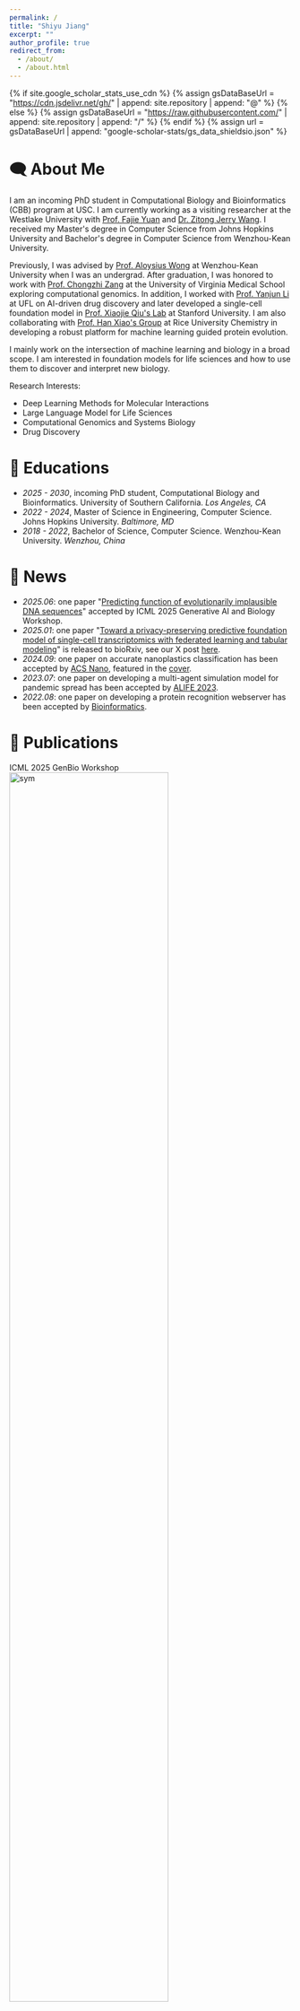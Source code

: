 ```yaml
---
permalink: /
title: "Shiyu Jiang"
excerpt: ""
author_profile: true
redirect_from: 
  - /about/
  - /about.html
---
```


{% if site.google_scholar_stats_use_cdn %}
{% assign gsDataBaseUrl = "https://cdn.jsdelivr.net/gh/" | append: site.repository | append: "@" %}
{% else %}
{% assign gsDataBaseUrl = "https://raw.githubusercontent.com/" | append: site.repository | append: "/" %}
{% endif %}
{% assign url = gsDataBaseUrl | append: "google-scholar-stats/gs_data_shieldsio.json" %}

<span class='anchor' id='about-me'></span>

# 🗨 About Me
I am an incoming PhD student in Computational Biology and Bioinformatics (CBB) program at USC.
I am currently working as a visiting researcher at the Westlake University with 
[Prof. Fajie Yuan](https://en.westlake.edu.cn/faculty/fajie-yuan.html) and 
[Dr. Zitong Jerry Wang](https://cellethology.github.io/).
I received my Master's degree in Computer Science from Johns Hopkins University and 
Bachelor's degree in Computer Science from Wenzhou-Kean University.

Previously, I was advised by [Prof. Aloysius Wong](https://csmt.wku.edu.cn/en/node/1777) at Wenzhou-Kean University 
when I was an undergrad. After graduation, I was honored to work with 
[Prof. Chongzhi Zang](https://zanglab.github.io/index.htm) at the University of Virginia Medical School exploring 
computational genomics. In addition, I worked with [Prof. Yanjun Li](https://yanjun-li.com/index.html) at UFL on 
AI-driven drug discovery and later developed a single-cell foundation model in 
[Prof. Xiaojie Qiu's Lab](https://www.devo-evo.com/) at Stanford University. I am also collaborating with 
[Prof. Han Xiao's Group](https://xiao.rice.edu/) at Rice University Chemistry in developing a robust platform
for machine learning guided protein evolution.

I mainly work on the intersection of machine learning and biology in a broad scope. I am interested in foundation 
models for life sciences and how to use them to discover and interpret new biology. 

Research Interests:
- Deep Learning Methods for Molecular Interactions
- Large Language Model for Life Sciences
- Computational Genomics and Systems Biology
- Drug Discovery

# 📖 Educations
- *2025 - 2030*, incoming PhD student, Computational Biology and Bioinformatics. University of Southern California. *Los Angeles, CA*
- *2022 - 2024*, Master of Science in Engineering, Computer Science. Johns Hopkins University. *Baltimore, MD* 
- *2018 - 2022*, Bachelor of Science, Computer Science. Wenzhou-Kean University. *Wenzhou, China*

# 📰 News

[//]: # (- *2025.12*: Evolla has been accepted by [Nature Communications]&#40;&#41;! Check out our [online server]&#40;http://www.chat-protein.com/&#41;.)
[//]: # (- *2025.12*: ProTrek has been accepted by [Nature Biotechnology]&#40;&#41;! Check out our [online server]&#40;http://search-protrek.com/&#41;.)
[//]: # (- *2025.08*: Excited to begin my PhD journey at USC—looking forward to all the incredible experiences ahead!)
[//]: # (- *2025.08*: SICER 2.0 has been accepted by [Bioinformatics]&#40;&#41;. Check out our updated [tutorial]&#40;https://zanglab.github.io/SICER2/&#41;.)
[//]: # (- *2025.05*: SaProtHub has been accepted by [Nature Methods]&#40;&#41;! Check out our [tutorial]&#40;https://github.com/westlake-repl/SaprotHub?tab=readme-ov-file&#41; and [the OPMC]&#40;https://theopmc.github.io/&#41;.)

[//]: # (- *2025.05*: I left Westlake University where I was fortunate to work on great projects including [SaProtHub]&#40;&#41;, [ProTrek]&#40;&#41;, and [Evolla]&#40;&#41;.)

[//]: # (- *2025.04*: the collaboration work with MSR, SDEML, has been released to bioRxiv.)

[//]: # (- *2025.03*: the python package of SICER 2.0, a ChIP-seq broad peak calling tool, has been updated &#40;check the [Documentation]&#40;https://zanglab.github.io/SICER2/&#41;&#41;.)

- *2025.06*: one paper "[Predicting function of evolutionarily implausible DNA sequences](https://arxiv.org/abs/2506.10271)" accepted by ICML 2025 Generative AI and Biology Workshop.
- *2025.01*: one paper "[Toward a privacy-preserving predictive foundation model of single-cell transcriptomics with federated learning and tabular modeling](https://www.biorxiv.org/content/10.1101/2025.01.06.631427v1)" is released to bioRxiv, see our X post [here](https://x.com/Xiaojie_Qiu/status/1876676759577661895).
- *2024.09*: one paper on accurate nanoplastics classification has been accepted by [ACS Nano](https://pubs.acs.org/doi/abs/10.1021/acsnano.4c08316), featured in the [cover](https://pubs.acs.org/cms/10.1021/ancac3.2024.18.issue-38/asset/ancac3.2024.18.issue-38.xlargecover-4.jpg).
- *2023.07*: one paper on developing a multi-agent simulation model for pandemic spread has been accepted by [ALIFE 2023](https://direct.mit.edu/isal/proceedings/isal2023/35/123/116938).
- *2022.08*: one paper on developing a protein recognition webserver has been accepted by [Bioinformatics](https://academic.oup.com/bioinformatics/article/38/19/4643/6673135).

# 📝 Publications
<div class='paper-box'><div class='paper-box-image'><div><div class="badge">ICML 2025 GenBio Workshop</div><img src='images/nullsettes.png' alt="sym" width="75%"></div></div>
<div class='paper-box-text' markdown="1">

[Predicting function of evolutionarily implausible DNA sequences](https://arxiv.org/abs/2506.10271)
**Shiyu Jiang**, Xuyin Liu, Jerry Zitong Wang. *ICML 2025 Generative AI and Biology Workshop*, 2025.
[GitHub](https://github.com/cellethology/GLM-Nullsette-Benchmark)
</div>
</div>


<div class='paper-box'><div class='paper-box-image'><div><div class="badge">bioRxiv</div><img src='images/qa.png' alt="sym" width="75%"></div></div>
<div class='paper-box-text' markdown="1">

[Decoding the Molecular Language of Proteins with Evola](https://www.biorxiv.org/content/10.1101/2025.01.05.630192v1)
Xibin Zhou †, Chenchen Han †, Yingqi Zhang ‡, Jin Su ‡, Kai Zhuang ‡, **Shiyu Jiang** ‡, Zichen Yuan, Wei Zheng, Fengyuan Dai, Yuyang Zhou, Yuyang Tao, Dan Wu, Fajie Yuan. *bioRxiv*, 2025.
[Online Server](http://www.chat-protein.com/)
</div>
</div>


<div class='paper-box'><div class='paper-box-image'><div><div class="badge">bioRxiv</div><img src='images/tabula.png' alt="sym" width="75%"></div></div>
<div class='paper-box-text' markdown="1">

[Toward a privacy-preserving predictive foundation model of single-cell transcriptomics with federated learning and tabular modeling](https://www.biorxiv.org/content/10.1101/2025.01.06.631427v1)
Jiayuan Ding †, Jianhui Lin †, **Shiyu Jiang** †, Yixin Wang, Ziyang Mao, Zhaoyu Fang, Jiliang Tang, Min Li, Xiaojie Qiu. *bioRxiv*, 2025.
[GitHub](https://github.com/aristoteleo/tabula)
</div>
</div>


<div class='paper-box'><div class='paper-box-image'><div><div class="badge">bioRxiv</div><img src='images/protrek.png' alt="sym" width="75%"></div></div>
<div class='paper-box-text' markdown="1">

[ProTrek: Navigating the Protein Universe through Tri-Modal Contrastive Learning](https://www.biorxiv.org/content/10.1101/2024.05.30.596740v2.abstract)
Jin Su †, Yan He †, Shiyang You †, **Shiyu Jiang** ‡, Xibin Zhou ‡, Xuting Zhang, Yuxuan Wang, Igor Tolstoy, Hongyuan Lu, Xing Chang, Fajie Yuan. *bioRxiv*, 2024, (In Submission).
[Online Server](http://search-protrek.com/)
</div>
</div>


<div class='paper-box'><div class='paper-box-image'><div><div class="badge">bioRxiv</div><img src='images/saprothub.png' alt="sym" width="75%"></div></div>
<div class='paper-box-text' markdown="1">

[SaprotHub: Making Protein Modeling Accessible to All Biologists](https://www.biorxiv.org/content/10.1101/2024.05.24.595648v5.abstract)
Jin Su, Zhikai Li, Chenchen Han, Yuyang Zhou, Yan He, Junjie Shan, Xibin Zhou, Xing Chang, **Shiyu Jiang**, Dacheng Ma, The OPMC, Martin Steinegger, Sergey Ovchinnikov, Fajie Yuan. *bioRxiv*, 2024, (In Submission). 
[GitHub](https://github.com/westlake-repl/SaprotHub?tab=readme-ov-file) | [OPMC](https://theopmc.github.io/)
</div>
</div>


<div class='paper-box'><div class='paper-box-image'><div><div class="badge">ACS Nano</div><img src='images/acsnano.png' alt="sym" width="75%"></div></div>
<div class='paper-box-text' markdown="1">

[Integrating Metal–Phenolic Networks-Mediated Separation and Machine Learning-Aided Surface-Enhanced Raman Spectroscopy for Accurate Nanoplastics Quantification and Classification](https://pubs.acs.org/doi/abs/10.1021/acsnano.4c08316)
Haoxin Ye, **Shiyu Jiang**, Yan Yan, Bin Zhao, Edward R Grant, David D Kitts, Rickey Y Yada, Anubhav Pratap-Singh, Alberto Baldelli, Tianxi Yang. *ACS Nano*, 2024.
[Featured on Cover](https://pubs.acs.org/cms/10.1021/ancac3.2024.18.issue-38/asset/ancac3.2024.18.issue-38.xlargecover-4.jpg)
</div>
</div>


<div class='paper-box'><div class='paper-box-image'><div><div class="badge">ALIFE 2023</div><img src='images/covid_sim.png' alt="sym" width="75%"></div></div>
<div class='paper-box-text' markdown="1">

[Simulating Disease Spread During Disaster Scenarios](https://direct.mit.edu/isal/proceedings/isal/35/123/116938)
**Shiyu Jiang**, Heejoong Kim, Fabio Henrique Tanaka, Claus Aranha, Anna Bogdanova, Kimia Ghobadi, Anton Dahbura. *The International Conference on Artificial Life*, 2023.
[GitHub](https://github.com/caranha/Koudou/tree/ALIFE_2023)
</div>
</div>


<div class='paper-box'><div class='paper-box-image'><div><div class="badge">Bioinformatics</div><img src='images/bioinformatics2022.png' alt="sym" width="75%"></div></div>
<div class='paper-box-text' markdown="1">

[HNOXPred: a web tool for the prediction of gas-sensing H-NOX proteins from amino acid sequence](https://academic.oup.com/bioinformatics/article/38/19/4643/6673135)
**Shiyu Jiang**, Hemn Barzan Abdalla, Chuyun Bi, Yi Zhu, Xuechen Tian, Yixin Yang, Aloysius Wong. *Bioinformatics*, 2022.
[Online Server](https://www.hnoxpred.com/) | [GitHub](https://github.com/JasonJiangs/HNOX_Pred)
</div>
</div>


<div class='paper-box'><div class='paper-box-image'><div><div class="badge">IJCNN 2021</div><img src='images/ijcnn.png' alt="sym" width="75%"></div></div>
<div class='paper-box-text' markdown="1">

[Deblur-yolo: Real-time object detection with efficient blind motion deblurring](https://ieeexplore.ieee.org/abstract/document/9534352)

Shen Zheng, Yuxiong Wu, **Shiyu Jiang**, Changjie Lu, Gaurav Gupta. *International Joint Conference on Neural Networks*, 2021

</div>
</div>

[comment]: <> (# 🎖 Honors and Awards)

[comment]: <> (- *2021.10* Lorem ipsum dolor sit amet, consectetur adipiscing elit. Vivamus ornare aliquet ipsum, ac tempus justo dapibus sit amet. )

[comment]: <> (- *2021.09* Lorem ipsum dolor sit amet, consectetur adipiscing elit. Vivamus ornare aliquet ipsum, ac tempus justo dapibus sit amet. )

# 🧑‍💻 Experience
- *2024.08 - Present*, Visiting Researcher, [Representation Learning Lab](https://github.com/westlake-repl) & [Cell Ethology Lab](https://cellethology.github.io/), Westlake University, *Hangzhou, China*.
- *2024.01 - 2024.07*, Lab Specialist, [Chongzhi Zang Lab](https://zanglab.github.io/index.htm), University of Virginia School of Medicine, *Charlottesville, VA*.
- *2022.06 - 2022.08*, Software Engineer Intern, [Alibaba Cloud - PolarDB](https://www.alibabacloud.com/product/polardb), *Hangzhou, China*.
- *2021.09 - 2022.03*, Applied Research Intern, [Institute of Automation](https://people.ucas.edu.cn/~zhenshen?language=en), Chinese Academy of Sciences, *Beijing, China*.


# 🔨 Models
## Genomics
- [SICER 2.0](https://zanglab.github.io/SICER2/) (**S**patial-clustering **I**dentification of **C**hIP-**E**nriched **R**egions):
  a ChIP-Seq broad peak calling data analysis method.

- [Tabula](https://github.com/aristoteleo/tabula):
  A privacy-preserving predictive foundation model for single-cell transcriptomics, leveraging federated learning and tabular modeling.

## Protein

[//]: # (- [SDEML]&#40;&#41;:)

[//]: # (  xxx)

- [ProTrek](http://search-protrek.com/):
  a tri-modal protein language model that jointly models protein sequence, structure and function (SSF).

- [Evolla](http://www.chat-protein.com/):
  a protein-language generative model designed to decode the molecular language of proteins.

- [SaProtHub](https://github.com/westlake-repl/SaprotHub?tab=readme-ov-file):
  making Protein Modeling Accessible to All Biologists.

- [HNOXPred](https://www.hnoxpred.com/) (**Pred**iction of **H**eme-**N**itric oxide/**OX**ygen domains):
  a web server to predict gas-sensing H-NOX proteins from amino acid sequences.

## Molecule

[//]: # (- [SmartBind]&#40;https://github.com/AIDD-LiLab/SmartBind&#41;:)

[//]: # (  xxx)

[//]: # (- [ApoDiff]&#40;https://github.com/AIDD-LiLab&#41;:)

[//]: # (  xxx)

## Other
- [Koudou](https://github.com/caranha/Koudou):
  an agent-based model that simulates the infectious disease spread under college town scenario.


# 🌎 Miscellaneous
Outside of work, you’ll often find me at the gym, playing soccer, road cycling, or go hiking. 
I also enjoy playing table tennis and the piano occasionally.


<body>
  <a href="https://clustrmaps.com/site/1bt6x"  title="Visit tracker" >
    <img src="//www.clustrmaps.com/map_v2.png?d=aGpjzbKbHZT-5oLEhHvcK0igPnT7IvQmYxySQX6oPb4&cl=ffffff" />
  </a>
</body>